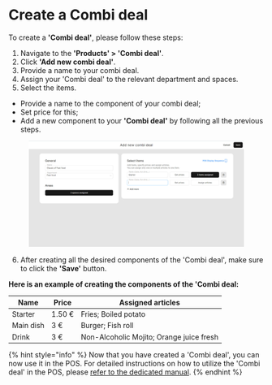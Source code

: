 # Create a Combi deal

To create a **'Combi deal'**, please follow these steps:

1. Navigate to the **'Products' > 'Combi deal'**.
2. Click **'Add new combi deal'**.
3. Provide a name to your combi deal.
4. Assign your 'Combi deal' to the relevant department and spaces.
5. Select the items.

* Provide a name to the component of your combi deal;
* Set price for this;
* Add a new component to your **'Combi deal'** by following all the previous steps.

<figure><img src="../../../.gitbook/assets/combi1.jpg" alt=""><figcaption></figcaption></figure>

6. After creating all the desired components of the 'Combi deal', make sure to click the **'Save'** button.

**Here is an example of creating the components of the 'Combi deal:**

| Name      | Price  | Assigned articles                        |
| --------- | ------ | ---------------------------------------- |
| Starter   | 1.50 € | Fries; Boiled potato                     |
| Main dish | 3 €    | Burger; Fish roll                        |
| Drink     | 3 €    | Non-Alcoholic Mojito; Orange juice fresh |



{% hint style="info" %}
Now that you have created a 'Combi deal', you can now use it in the POS. For detailed instructions on how to utilize the 'Combi deal' in the POS, please [refer to the dedicated manual](../../../pos/combi-deal/use-combi-deal-in-the-pos.md).
{% endhint %}
